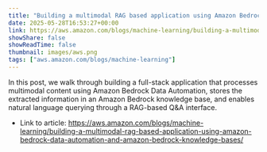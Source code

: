 ```yaml
---
title: "Building a multimodal RAG based application using Amazon Bedrock Data Automation and Amazon Bedrock Knowledge Bases"
date: 2025-05-28T16:53:27+00:00
link: https://aws.amazon.com/blogs/machine-learning/building-a-multimodal-rag-based-application-using-amazon-bedrock-data-automation-and-amazon-bedrock-knowledge-bases/
showShare: false
showReadTime: false
thumbnail: images/aws.png
tags: ["aws.amazon.com/blogs/machine-learning"]
---
```

In this post, we walk through building a full-stack application that processes multimodal content using Amazon Bedrock Data Automation, stores the extracted information in an Amazon Bedrock knowledge base, and enables natural language querying through a RAG-based Q&A interface.

- Link to article: https://aws.amazon.com/blogs/machine-learning/building-a-multimodal-rag-based-application-using-amazon-bedrock-data-automation-and-amazon-bedrock-knowledge-bases/